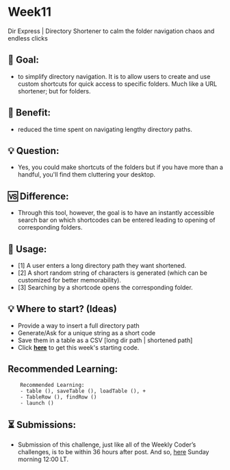 # Week11
Dir Express | Directory Shortener to calm the folder navigation chaos and endless clicks

## 🥅 Goal:
- to simplify directory navigation. It is to allow users to create and use custom shortcuts for quick access to specific folders. Much like a URL shortener; but for folders.

## 🎁 Benefit:
- reduced the time spent on navigating lengthy directory paths.

## 💡 Question:
- Yes, you could make shortcuts of the folders but if you have more than a handful, you'll find them cluttering your desktop. 

## 🆚 Difference:
- Through this tool, however, the goal is to have an instantly accessible search bar on which shortcodes can be entered leading to opening of corresponding folders.

## 🧰 Usage:
- [1] A user enters a long directory path they want shortened.
- [2] A short random string of characters is generated (which can be customized for better memorability).
- [3] Searching by a shortcode opens the corresponding folder.

## 💡 Where to start? (Ideas)
- Provide a way to insert a full directory path
- Generate/Ask for a unique string as a short code
- Save them in a table as a CSV [long dir path | shortened path]
- Click **[here](https://github.com/WeeklyCoder/Week11/blob/main/WeeklyCoder_Week11.pde)** to get this week's starting code.

## Recommended Learning:
```
    Recommended Learning:
    - table (), saveTable (), loadTable (), +
    - TableRow (), findRow ()
    - launch ()
```

## ⏳ Submissions:
- Submission of this challenge, just like all of the Weekly Coder’s challenges, is to be within 36 hours after post. And so, [here](https://t.me/WeeklyCoder/16) Sunday morning 12:00 LT.
